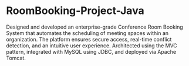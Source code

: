 # RoomBooking-Project-Java

Designed and developed an enterprise-grade Conference Room Booking System that automates the scheduling of meeting spaces within an organization. The platform ensures secure access, real-time conflict detection, and an intuitive user experience. Architected using the MVC pattern, integrated with MySQL using JDBC, and deployed via Apache Tomcat.

